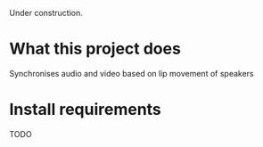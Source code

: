 Under construction.
  
# What this project does  
Synchronises audio and video based on lip movement of speakers
  
# Install requirements  
TODO